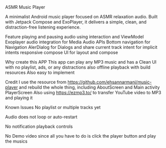 ASMR Music Player

A minimalist Android music player focused on ASMR relaxation audio. 
Built with Jetpack Compose and ExoPlayer, it delivers a simple, clean, and distraction-free listening experience.

Feature
playing and pausing audio using interaction and ViewModel
Exoplayer audio integration for Media Audio APIs
Bottom navigation for Navigation
AlerDialog for Dialogs
and share current track intent for implicit intents
responsive compose UI for layout and compose

Why create this APP
This app can play any MP3 music and has a Clean UI with no playlist, ads, or any distractions
also offline playback with build resources
Also easy to implement 

Credit
I use the resource from https://github.com/ehsannarmani/music-player 
and rebuild the whole thing, including AboutScreen and Main activity PlayerScreen
Also using https://ezmp3.to/ to transfer YouTube video to MP3 and playing it 

Known Issues
No playlist or multiple tracks yet

Audio does not loop or auto-restart

No notification playback controls

No Demo video since all you have to do is click the player button and play the musics
